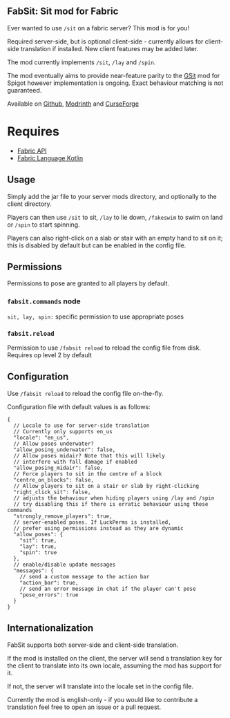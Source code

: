 ## FabSit: Sit mod for Fabric

Ever wanted to use `/sit` on a fabric server? This mod is for you!

Required server-side, but is optional client-side - currently allows for client-side translation
if installed. New client features may be added later.

The mod currently implements `/sit`, `/lay` and `/spin`.

The mod eventually aims to provide near-feature parity to the [GSit](https://www.spigotmc.org/resources/gsit-modern-sit-seat-and-chair-lay-and-crawl-plugin-1-13-x-1-19-x.62325/)
mod for Spigot however implementation is ongoing. Exact behaviour matching is not guaranteed.

Available on [Github](https://github.com/fill1890/FabSit), [Modrinth](https://modrinth.com/mod/fabsit) and
[CurseForge](https://www.curseforge.com/minecraft/mc-mods/fabsit)

# Requires

- [Fabric API](https://modrinth.com/mod/fabric-api)
- [Fabric Language Kotlin](https://modrinth.com/mod/fabric-language-kotlin)

## Usage

Simply add the jar file to your server mods directory, and optionally to the client directory.

Players can then use `/sit` to sit, `/lay` to lie down, `/fakeswim` to swim on land or `/spin` to start spinning.

Players can also right-click on a slab or stair with an empty hand to sit on it; this is disabled by default but can be enabled in the config file.

## Permissions

Permissions to pose are granted to all players by default.

### `fabsit.commands` node

`sit, lay, spin:` specific permission to use appropriate poses

### `fabsit.reload`
Permission to use `/fabsit reload` to reload the config file from disk. Requires op level 2 by default

## Configuration

Use `/fabsit reload` to reload the config file on-the-fly.

Configuration file with default values is as follows:

```json5
{
  // Locale to use for server-side translation
  // Currently only supports en_us
  "locale": "en_us",
  // Allow poses underwater?
  "allow_posing_underwater": false,
  // Allow poses midair? Note that this will likely
  // interfere with fall damage if enabled
  "allow_posing_midair": false,
  // Force players to sit in the centre of a block
  "centre_on_blocks": false,
  // Allow players to sit on a stair or slab by right-clicking
  "right_click_sit": false,
  // adjusts the behaviour when hiding players using /lay and /spin
  // try disabling this if there is erratic behaviour using these commands
  "strongly_remove_players": true,
  // server-enabled poses. If LuckPerms is installed,
  // prefer using permissions instead as they are dynamic
  "allow_poses": {
    "sit": true,
    "lay": true,
    "spin": true
  },
  // enable/disable update messages
  "messages": {
    // send a custom message to the action bar
    "action_bar": true,
    // send an error message in chat if the player can't pose
    "pose_errors": true
  }
}
```

## Internationalization

FabSit supports both server-side and client-side translation.

If the mod is installed on the client, the server will send a translation key for the client to translate into its own locale,
assuming the mod has support for it.

If not, the server will translate into the locale set in the config file.

Currently the mod is english-only - if you would like to contribute a translation feel free to open an issue or a pull request.